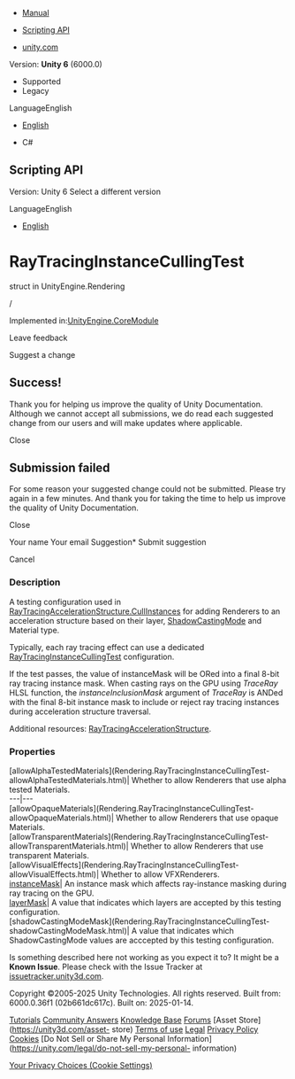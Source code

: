 [ ]()

  * [Manual](../Manual/index.html)
  * [Scripting API](../ScriptReference/index.html)

  * [unity.com](https://unity.com/)

Version: **Unity 6** (6000.0)

  * Supported
  * Legacy

LanguageEnglish

  * [English]()

  * C#

[ ](https://docs.unity3d.com)

## Scripting API

Version: Unity 6 Select a different version

LanguageEnglish

  * [English]()

# RayTracingInstanceCullingTest

struct in UnityEngine.Rendering

/

Implemented in:[UnityEngine.CoreModule](UnityEngine.CoreModule.html)

Leave feedback

Suggest a change

## Success!

Thank you for helping us improve the quality of Unity Documentation. Although
we cannot accept all submissions, we do read each suggested change from our
users and will make updates where applicable.

Close

## Submission failed

For some reason your suggested change could not be submitted. Please <a>try
again</a> in a few minutes. And thank you for taking the time to help us
improve the quality of Unity Documentation.

Close

Your name Your email Suggestion* Submit suggestion

Cancel

[ ]()

### Description

A testing configuration used in
[RayTracingAccelerationStructure.CullInstances](Rendering.RayTracingAccelerationStructure.CullInstances.html)
for adding Renderers to an acceleration structure based on their layer,
[ShadowCastingMode](Rendering.ShadowCastingMode.html) and Material type.

Typically, each ray tracing effect can use a dedicated
[RayTracingInstanceCullingTest](Rendering.RayTracingInstanceCullingTest.html)
configuration.  
  
If the test passes, the value of instanceMask will be ORed into a final 8-bit
ray tracing instance mask. When casting rays on the GPU using _TraceRay_ HLSL
function, the _instanceInclusionMask_ argument of _TraceRay_ is ANDed with the
final 8-bit instance mask to include or reject ray tracing instances during
acceleration structure traversal.  
  
Additional resources:
[RayTracingAccelerationStructure](Rendering.RayTracingAccelerationStructure.html).

### Properties

[allowAlphaTestedMaterials](Rendering.RayTracingInstanceCullingTest-
allowAlphaTestedMaterials.html)| Whether to allow Renderers that use alpha
tested Materials.  
---|---  
[allowOpaqueMaterials](Rendering.RayTracingInstanceCullingTest-
allowOpaqueMaterials.html)| Whether to allow Renderers that use opaque
Materials.  
[allowTransparentMaterials](Rendering.RayTracingInstanceCullingTest-
allowTransparentMaterials.html)| Whether to allow Renderers that use
transparent Materials.  
[allowVisualEffects](Rendering.RayTracingInstanceCullingTest-
allowVisualEffects.html)| Whether to allow VFXRenderers.  
[instanceMask](Rendering.RayTracingInstanceCullingTest-instanceMask.html)| An
instance mask which affects ray-instance masking during ray tracing on the
GPU.  
[layerMask](Rendering.RayTracingInstanceCullingTest-layerMask.html)| A value
that indicates which layers are accepted by this testing configuration.  
[shadowCastingModeMask](Rendering.RayTracingInstanceCullingTest-
shadowCastingModeMask.html)| A value that indicates which ShadowCastingMode
values are acccepted by this testing configuration.  
  
Is something described here not working as you expect it to? It might be a
**Known Issue**. Please check with the Issue Tracker at
[issuetracker.unity3d.com](https://issuetracker.unity3d.com).

Copyright ©2005-2025 Unity Technologies. All rights reserved. Built from:
6000.0.36f1 (02b661dc617c). Built on: 2025-01-14.

[Tutorials](https://unity3d.com/learn) [Community
Answers](https://answers.unity3d.com) [Knowledge
Base](https://support.unity3d.com/hc/en-us)
[Forums](https://forum.unity3d.com) [Asset Store](https://unity3d.com/asset-
store) [Terms of use](https://docs.unity3d.com/Manual/TermsOfUse.html)
[Legal](https://unity.com/legal) [Privacy
Policy](https://unity.com/legal/privacy-policy)
[Cookies](https://unity.com/legal/cookie-policy) [Do Not Sell or Share My
Personal Information](https://unity.com/legal/do-not-sell-my-personal-
information)

[Your Privacy Choices (Cookie Settings)](javascript:void\(0\);)

